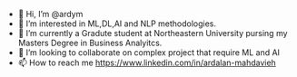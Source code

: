 - 👋 Hi, I’m @ardym
- 👀 I’m interested in ML,DL,AI and NLP methodologies.
- 🌱 I’m currently a Gradute student at Northeastern University pursing my Masters Degree in Business Analyitcs. 
- 💞️ I’m looking to collaborate on complex project that require ML and AI
- 📫 How to reach me https://www.linkedin.com/in/ardalan-mahdavieh

<!---
ardym/ardym is a ✨ special ✨ repository because its `README.md` (this file) appears on your GitHub profile.
You can click the Preview link to take a look at your changes.
--->
